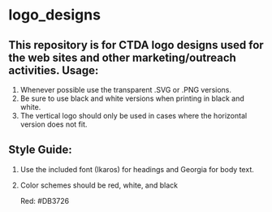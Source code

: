 # logo_designs
This repository is for CTDA logo designs used for the web sites and other marketing/outreach activities.
Usage:
----
 1. Whenever possible use the transparent .SVG or .PNG versions. 
 2. Be sure to use black and white versions when printing in black and white.
 3. The vertical logo should only be used in cases where the horizontal
    version does not fit.
    
    
Style Guide:
------------

 1. Use the included font (Ikaros) for headings and Georgia for body text.
 2. Color schemes should be red, white, and black
	 

    Red: #DB3726
    